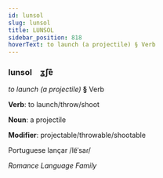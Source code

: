 ```yaml
---
id: lunsol
slug: lunsol
title: LUNSOL
sidebar_position: 818
hoverText: to launch (a projectile) § Verb
---
```


### lunsol&emsp;<span kind="abugida">ʓ̃ʃɐ͊</span>

*to launch (a projectile)* **§** Verb

**Verb**: to launch/throw/shoot

**Noun**: a projectile

**Modifier**: projectable/throwable/shootable

Portuguese lançar /lɐ̃ˈsaɾ/

*Romance Language Family*